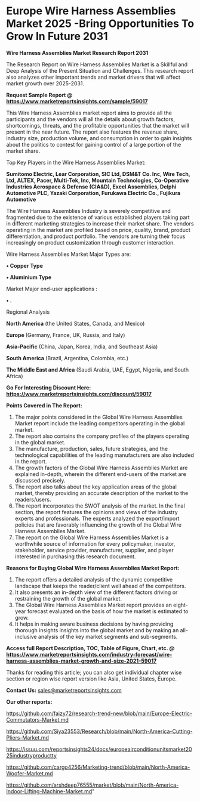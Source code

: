 # Europe Wire Harness Assemblies Market 2025 -Bring Opportunities To Grow In Future 2031

<strong>Wire Harness Assemblies Market Research Report 2031</strong>

The Research Report on Wire Harness Assemblies Market is a Skillful and Deep Analysis of the Present Situation and Challenges. This research report also analyzes other important trends and market drivers that will affect market growth over 2025-2031.

<strong>Request Sample Report @ <a href=https://www.marketreportsinsights.com/sample/59017>https://www.marketreportsinsights.com/sample/59017</a></strong>

This Wire Harness Assemblies market report aims to provide all the participants and the vendors will all the details about growth factors, shortcomings, threats, and the profitable opportunities that the market will present in the near future. The report also features the revenue share, industry size, production volume, and consumption in order to gain insights about the politics to contest for gaining control of a large portion of the market share.

Top Key Players in the Wire Harness Assemblies Market:

<strong>Sumitomo Electric, Lear Corporation, SIC Ltd, DSM&T Co. Inc, Wire Tech, Ltd, ALTEX, Pacer, Multi-Tek, Inc, Mountain Technologies, Co-Operative Industries Aerospace & Defense (CIA&D), Excel Assemblies, Delphi Automotive PLC, Yazaki Corporation, Furukawa Electric Co., Fujikura Automotive</strong>

The Wire Harness Assemblies Industry is severely competitive and fragmented due to the existence of various established players taking part in different marketing strategies to increase their market share. The vendors operating in the market are profiled based on price, quality, brand, product differentiation, and product portfolio. The vendors are turning their focus increasingly on product customization through customer interaction.

Wire Harness Assemblies Market Major Types are:

<strong>• Copper Type

• Aluminium Type</strong>

Market Major end-user applications :

<strong>• .</strong>

Regional Analysis

</u><strong><b>North America</b></strong> (the United States, Canada, and Mexico)

<strong><b>Europe </b></strong>(Germany, France, UK, Russia, and Italy)

<strong><b>Asia-Pacific</b></strong> (China, Japan, Korea, India, and Southeast Asia)

<strong><b>South America</b></strong> (Brazil, Argentina, Colombia, etc.)

<strong><b>The Middle East and Africa</b></strong> (Saudi Arabia, UAE, Egypt, Nigeria, and South Africa)

<strong>Go For Interesting Discount Here: <a href=https://www.marketreportsinsights.com/discount/59017>https://www.marketreportsinsights.com/discount/59017</a></strong>

<strong>Points Covered in The Report:</strong>
<ol>
  <li>The major points considered in the Global Wire Harness Assemblies Market report include the leading competitors operating in the global market.</li>
  <li>The report also contains the company profiles of the players operating in the global market.</li>
  <li>The manufacture, production, sales, future strategies, and the technological capabilities of the leading manufacturers are also included in the report.</li>
  <li>The growth factors of the Global Wire Harness Assemblies Market are explained in-depth, wherein the different end-users of the market are discussed precisely.</li>
  <li>The report also talks about the key application areas of the global market, thereby providing an accurate description of the market to the readers/users.</li>
  <li>The report incorporates the SWOT analysis of the market. In the final section, the report features the opinions and views of the industry experts and professionals. The experts analyzed the export/import policies that are favorably influencing the growth of the Global Wire Harness Assemblies Market.</li>
  <li>The report on the Global Wire Harness Assemblies Market is a worthwhile source of information for every policymaker, investor, stakeholder, service provider, manufacturer, supplier, and player interested in purchasing this research document.</li>
</ol>
<strong>Reasons for Buying Global Wire Harness Assemblies Market Report:</strong>

<ol>
  <li>The report offers a detailed analysis of the dynamic competitive landscape that keeps the reader/client well ahead of the competitors.</li>
  <li>It also presents an in-depth view of the different factors driving or restraining the growth of the global market.</li>
  <li>The Global Wire Harness Assemblies Market report provides an eight-year forecast evaluated on the basis of how the market is estimated to grow.</li>
  <li>It helps in making aware business decisions by having providing thorough insights insights into the global market and by making an all-inclusive analysis of the key market segments and sub-segments.</li>
</ol>
<strong>Access full Report Description, TOC, Table of Figure, Chart, etc. @ <a href=https://www.marketreportsinsights.com/industry-forecast/wire-harness-assemblies-market-growth-and-size-2021-59017>https://www.marketreportsinsights.com/industry-forecast/wire-harness-assemblies-market-growth-and-size-2021-59017</a></strong>


Thanks for reading this article; you can also get individual chapter wise section or region wise report version like Asia, United States, Europe.

<strong>Contact Us:</strong>
sales@marketreportsinsights.com

<strong>Our other reports:</strong>

<a href=https://github.com/faizy72/research-trend-new/blob/main/Europe-Electric-Commutators-Market.md>https://github.com/faizy72/research-trend-new/blob/main/Europe-Electric-Commutators-Market.md</a>

<a href=https://github.com/Siya23553/Research/blob/main/North-America-Cutting-Pliers-Market.md>https://github.com/Siya23553/Research/blob/main/North-America-Cutting-Pliers-Market.md</a>

<a href=https://issuu.com/reportsinsights24/docs/europeairconditionunitsmarket2025industryproductty>https://issuu.com/reportsinsights24/docs/europeairconditionunitsmarket2025industryproductty</a>

<a href=https://github.com/cargo4256/Marketing-trend/blob/main/North-America-Woofer-Market.md>https://github.com/cargo4256/Marketing-trend/blob/main/North-America-Woofer-Market.md</a>

<a href=https://github.com/arshdeep76555/market/blob/main/North-America-Indoor-Lifting-Machine-Market.md>https://github.com/arshdeep76555/market/blob/main/North-America-Indoor-Lifting-Machine-Market.md</a>"
